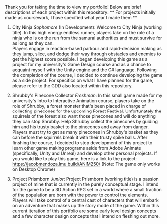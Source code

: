 Thank you for taking the time to view my portfolio!
Below are brief descriptions of each project within this repository:
** For projects initially made as coursework, I have specified what year I made them **

1. City Ninja _Sophomore_ (In Development):
   Welcome to City Ninja (working title). In this high energy endless runner, players take on the role of a ninja who is on the run from the samurai authorities and must survive for as long as they can.  
   Players engage in reaction-based parkour and rapid-decision making as they jump, slice, and dodge their way through obstacles and enemies to get the highest score possible.
   I began developing this game as a project for my university's Game Design course and as a chance to acquaint myself with the Unity engine and the C# language. Following the completion of the course,
   I decided to continue developing the game as a side project. For specifics on what I have planned for the game, please refer to the GDD also located within this repository.

2. Shrubby's Pinecone Collector _Freshman_:
   In this small game made for my university's Intro to Interactive Animation course, players take on the role of Shrubby, a forest monster that's been placed in charge of collecting pinecones for the
   upcoming Forest Festival. Unfortunately the squirrels of the forest also want those pinecones and will do anything they can stop Shrubby. Help Shrubby collect the pinecones by guiding him and his trusty basket
   to the pinecones and away from danger. Players must try to get as many pinecones in Shrubby's basket as they can before the squirrels break it with their trusty spike balls. After finshing the course, I decided to
   stop development of this project to learn other game making programs aside from Adobe Animate (specifically, Unity and Unreal) and develop other personal projects. If you would like to play this game, here is a link
   to the project: https://jacobmendoza.lmu.build/ANIM250/ (Note: The game only works on Desktop Chrome)

3. Project Prismborn _Junior_:
   Project Prismborn (working title) is a passion project of mine that is currently in the purely conceptual stage. I intend for the game to be a 3D Action RPG set in a world where a small fraction of the population
   are born with the power to control the elements. Players will take control of a central cast of characters that will embark on an adventure that makes up the story mode of the game. Within this current iteration of this
   portfolio are some early level design concepts and a few character design concepts that I intend on fleshing out more.

